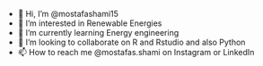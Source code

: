 - 👋 Hi, I’m @mostafashami15
- 👀 I’m interested in Renewable Energies
- 🌱 I’m currently learning Energy engineering 
- 💞️ I’m looking to collaborate on R and Rstudio and also Python 
- 📫 How to reach me @mostafas.shami on Instagram or LinkedIn

